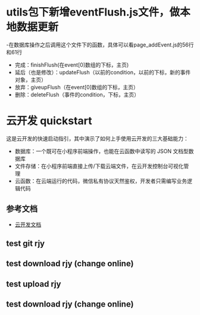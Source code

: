 # utils包下新增eventFlush.js文件，做本地数据更新
-在数据库操作之后调用这个文件下的函数，具体可以看page_addEvent.js的56行和61行
- 完成：finishFlush(在event[0]数组的下标，主页)
- 延后（也是修改）：updateFlush（以前的condition，以前的下标，新的事件对象，主页）
- 放弃：giveupFlush（在event[0]数组的下标，主页）
- 删除：deleteFlush（事件的condition，下标，主页）

# 云开发 quickstart

这是云开发的快速启动指引，其中演示了如何上手使用云开发的三大基础能力：

- 数据库：一个既可在小程序前端操作，也能在云函数中读写的 JSON 文档型数据库
- 文件存储：在小程序前端直接上传/下载云端文件，在云开发控制台可视化管理
- 云函数：在云端运行的代码，微信私有协议天然鉴权，开发者只需编写业务逻辑代码

## 参考文档

- [云开发文档](https://developers.weixin.qq.com/miniprogram/dev/wxcloud/basis/getting-started.html)

## test git rjy

## test download rjy (change online)

## test upload rjy

## test download rjy (change online)

